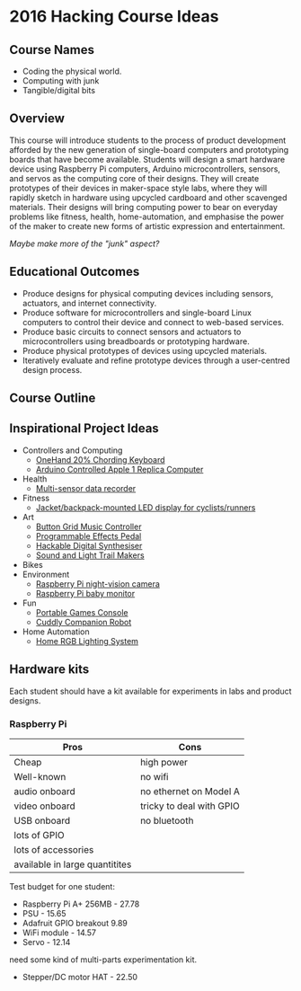 # 2016 Hacking Course Ideas
    
## Course Names

- Coding the physical world.
- Computing with junk
- Tangible/digital bits

## Overview

This course will introduce students to the process of product
development afforded by the new generation of single-board computers
and prototyping boards that have become available. Students will
design a smart hardware device using Raspberry Pi computers,
Arduino microcontrollers, sensors, and servos as the computing core of
their designs. They will create prototypes of their devices in
maker-space style labs, where they will rapidly sketch in hardware
using upcycled cardboard and other scavenged materials. Their designs
will bring computing power to bear on everyday problems like fitness,
health, home-automation, and emphasise the power of the maker to
create new forms of artistic expression and entertainment.

*Maybe make more of the "junk" aspect?*

## Educational Outcomes

- Produce designs for physical computing devices including sensors,
  actuators, and internet connectivity.
- Produce software for microcontrollers and single-board Linux
  computers to control their device and connect to web-based services.
- Produce basic circuits to connect sensors and actuators to
  microcontrollers using breadboards or prototyping hardware.
- Produce physical prototypes of devices using upcycled materials.
- Iteratively evaluate and refine prototype devices through a
  user-centred design process.

## Course Outline

## Inspirational Project Ideas

- Controllers and Computing
    - [OneHand 20% Chording Keyboard](http://deskthority.net/workshop-f7/onehand-20-keyboard-t6617-120.html)
    - [Arduino Controlled Apple 1 Replica Computer](http://dave.cheney.net/2014/12/26/make-your-own-apple-1-replica)
- Health
    - [Multi-sensor data recorder](https://hackaday.io/project/1395-open-source-science-tricorder)
- Fitness
    - [Jacket/backpack-mounted LED display for cyclists/runners](http://www.wired.com/2010/09/cyclists-backpack-shows-led-turn-signals/)
- Art
    - [Button Grid Music Controller](http://flipmu.com/work/arduinome/)
    - [Programmable Effects Pedal](http://hackaday.com/2012/11/30/guitar-foot-controller-uses-dsp-for-audio-effects/)
    - [Hackable Digital Synthesiser](https://ccrma.stanford.edu/~eberdahl/Papers/NIME2014EmbeddedAcousticInstruments.pdf)
    - [Sound and Light Trail Makers](https://hackaday.io/project/157-center-flee)
- Bikes
- Environment
    - [Raspberry Pi night-vision camera](http://www.mcmelectronics.com/product/RASPBERRY-PI-/28-18030)
    - [Raspberry Pi baby monitor](https://www.raspberrypi.org/products/camera-module/)
- Fun
    - [Portable Games Console](https://youtu.be/zrEj1aQRbpw)
    - [Cuddly Companion Robot](http://www.nickstedman.com/art/adb.html)
- Home Automation
    - [Home RGB Lighting System]()

## Hardware kits

Each student should have a kit available for experiments in labs and
product designs.

### Raspberry Pi

Pros         | Cons
-------------|-------------------
Cheap        | high power
Well-known   | no wifi
audio onboard| no ethernet on Model A
video onboard| tricky to deal with GPIO
USB onboard  |no bluetooth
lots of GPIO |
lots of accessories |
available in large quantitites |

Test budget for one student:

- Raspberry Pi A+ 256MB - 27.78
- PSU - 15.65
- Adafruit GPIO breakout 9.89
- WiFi module - 14.57
- Servo - 12.14

need some kind of multi-parts experimentation kit.

- Stepper/DC motor HAT - 22.50

### 
